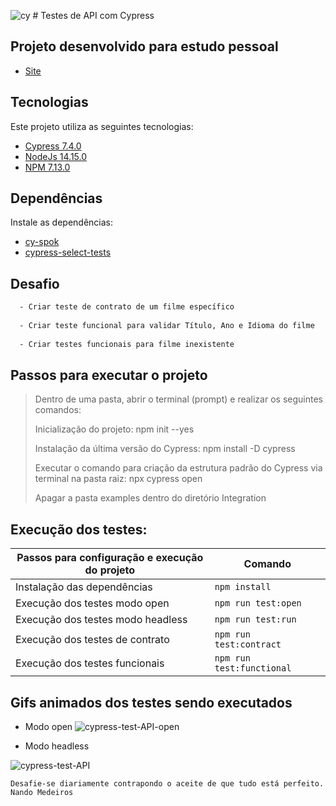 ![cy](https://user-images.githubusercontent.com/25454762/120259418-5008ad80-c26a-11eb-926e-ef0f258a000e.png) # Testes de API com Cypress

## Projeto desenvolvido para estudo pessoal

- [Site](http://www.omdbapi.com/)

## Tecnologias

Este projeto utiliza as seguintes tecnologias:

- [Cypress 7.4.0](https://docs.cypress.io/guides/getting-started/installing-cypress#System-requirements)
- [NodeJs 14.15.0](https://nodejs.org/en/)
- [NPM 7.13.0](https://docs.npmjs.com/cli/v7/commands/npm-install)

## Dependências

Instale as dependências:

  - [cy-spok](https://github.com/bahmutov/cy-spok)
  - [cypress-select-tests](https://www.npmjs.com/package/cypress-select-tests)
  
## Desafio
```sh
  - Criar teste de contrato de um filme específico
  
  - Criar teste funcional para validar Título, Ano e Idioma do filme
  
  - Criar testes funcionais para filme inexistente
```

## Passos para executar o projeto

> Dentro de uma pasta, abrir o terminal (prompt) e realizar os seguintes comandos:
> 
> Inicialização do projeto: npm init --yes
> 
> Instalação da última versão do Cypress: npm install -D cypress
> 
> Executar o comando para criação da estrutura padrão do Cypress via terminal na pasta raiz: npx cypress open
> 
> Apagar a pasta examples dentro do diretório Integration

## Execução dos testes:

| Passos para configuração e execução do projeto | Comando                    |
| ---------------------------------------------- | ---------------------------|
| Instalação das dependências                    | `npm install`              |
| Execução dos testes modo open                  | `npm run test:open`        |
| Execução dos testes modo headless              | `npm run test:run`         |
| Execução dos testes de contrato                | `npm run test:contract`    |
| Execução dos testes funcionais                 | `npm run test:functional`  |

## Gifs animados dos testes sendo executados

- Modo open
![cypress-test-API-open](https://user-images.githubusercontent.com/25454762/120086748-0d9f6f00-c0b8-11eb-8916-88d7eb2cdbae.gif)

- Modo headless

![cypress-test-API](https://user-images.githubusercontent.com/25454762/120086750-142de680-c0b8-11eb-8ef3-1e1c45414be5.gif)

`Desafie-se diariamente contrapondo o aceite de que tudo está perfeito.` `Nando Medeiros`
